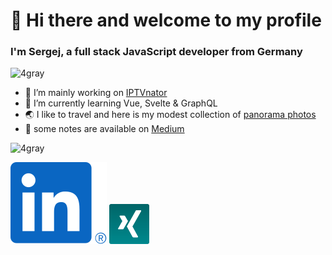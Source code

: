 <h1>👋 Hi there and welcome to my profile</h3>
<h3>I'm Sergej, a full stack JavaScript developer from Germany</h4>
<p align="left"> <img src="https://komarev.com/ghpvc/?username=4gray" alt="4gray" /> </p>

- 🔭 I’m mainly working on [IPTVnator](https://github.com/4gray/iptvnator)
- 🌱 I’m currently learning Vue, Svelte & GraphQL
- :earth_asia: I like to travel and here is my modest collection of [panorama photos](https://4gray.github.io/panoramas/) 
- 📓 some notes are available on [Medium](https://medium.com/@4gray)

<p><img src="https://github-readme-stats.vercel.app/api?username=4gray&show_icons=true&theme=radical" alt="4gray" /> </p>

<a href="https://www.linkedin.com/in/sergej-t-4600b71a4"><img src="https://raw.githubusercontent.com/4gray/4gray/master/assets/linkedin.svg"></a>&nbsp;<a href="https://www.xing.com/profile/Sergej_Tschigraj/cv"><img src="https://raw.githubusercontent.com/4gray/4gray/master/assets/xing.png" height="64"></a>

